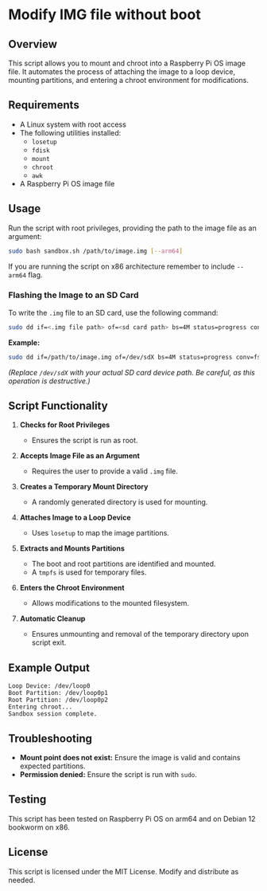 # Modify IMG file without boot

## Overview
This script allows you to mount and chroot into a Raspberry Pi OS image file. It automates the process of attaching the image to a loop device, mounting partitions, and entering a chroot environment for modifications.

## Requirements
- A Linux system with root access
- The following utilities installed:
  - `losetup`
  - `fdisk`
  - `mount`
  - `chroot`
  - `awk`
- A Raspberry Pi OS image file

## Usage

Run the script with root privileges, providing the path to the image file as an argument:

```bash
sudo bash sandbox.sh /path/to/image.img [--arm64]
```

If you are running the script on x86 architecture remember to include `--arm64` flag. 

### Flashing the Image to an SD Card
To write the `.img` file to an SD card, use the following command:

```bash
sudo dd if=<.img file path> of=<sd card path> bs=4M status=progress conv=fsync
```

**Example:**
```bash
sudo dd if=/path/to/image.img of=/dev/sdX bs=4M status=progress conv=fsync
```
*(Replace `/dev/sdX` with your actual SD card device path. Be careful, as this operation is destructive.)*


## Script Functionality
1. **Checks for Root Privileges**
   - Ensures the script is run as root.

2. **Accepts Image File as an Argument**
   - Requires the user to provide a valid `.img` file.

3. **Creates a Temporary Mount Directory**
   - A randomly generated directory is used for mounting.

4. **Attaches Image to a Loop Device**
   - Uses `losetup` to map the image partitions.

5. **Extracts and Mounts Partitions**
   - The boot and root partitions are identified and mounted.
   - A `tmpfs` is used for temporary files.

6. **Enters the Chroot Environment**
   - Allows modifications to the mounted filesystem.

7. **Automatic Cleanup**
   - Ensures unmounting and removal of the temporary directory upon script exit.

## Example Output
```
Loop Device: /dev/loop0
Boot Partition: /dev/loop0p1
Root Partition: /dev/loop0p2
Entering chroot...
Sandbox session complete.
```

## Troubleshooting
- **Mount point does not exist:** Ensure the image is valid and contains expected partitions.
- **Permission denied:** Ensure the script is run with `sudo`.

## Testing
This script has been tested on Raspberry Pi OS on arm64 and on Debian 12 bookworm on x86.

## License
This script is licensed under the MIT License. Modify and distribute as needed.

